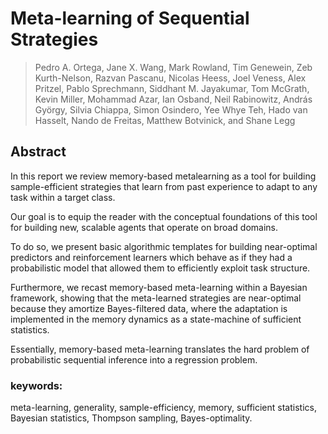 # Meta-learning of Sequential Strategies
> Pedro A. Ortega, Jane X. Wang, Mark Rowland, Tim Genewein, Zeb Kurth-Nelson, Razvan Pascanu,
Nicolas Heess, Joel Veness, Alex Pritzel, Pablo Sprechmann, Siddhant M. Jayakumar, Tom McGrath, Kevin
Miller, Mohammad Azar, Ian Osband, Neil Rabinowitz, András György, Silvia Chiappa, Simon Osindero,
Yee Whye Teh, Hado van Hasselt, Nando de Freitas, Matthew Botvinick, and Shane Legg


## Abstract

In this report we review memory-based metalearning as a tool for building sample-efficient strategies that learn from past experience to adapt to any task within a target class. 

Our goal is to equip the reader with the conceptual foundations of this tool for building new, scalable agents that operate on broad domains. 

To do so, we present basic algorithmic templates for building near-optimal predictors and reinforcement learners which behave as if they had a probabilistic model that allowed them to efficiently exploit task structure. 

Furthermore, we recast memory-based meta-learning within a Bayesian framework, showing that the meta-learned strategies are near-optimal because they amortize Bayes-filtered data, where the adaptation is implemented in the memory dynamics as a state-machine of sufficient statistics. 

Essentially, memory-based meta-learning translates the hard problem of probabilistic sequential inference into a regression problem.

### keywords:
meta-learning, generality, sample-efficiency, memory, sufficient statistics, Bayesian statistics, Thompson sampling, Bayes-optimality.

